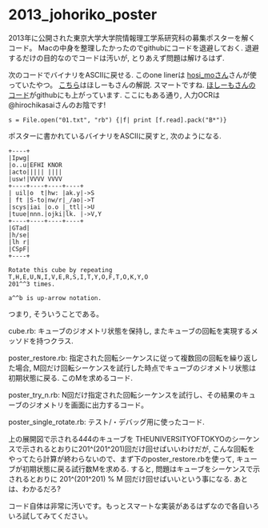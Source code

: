 2013_johoriko_poster
====================

2013年に公開された東京大学大学院情報理工学系研究科の募集ポスターを解くコード。
Macの中身を整理したかったのでgithubにコードを退避しておく. 退避するだけの目的なのでコードは汚いが, とりあえず問題は解けるはず.

次のコードでバイナリをASCIIに戻せる. このone linerは [hosi_moさん](https://github.com/hosi-mo)さんが使っていたやつ。
[こちら](http://hosimo.net/archives/813)はほしーもさんの解説. スマートですね. [ほしーもさんのコード](https://github.com/hosi-mo/istposter2013)がgithubにも上がっています. ここにもある通り, 人力OCRは@hirochikasaiさんのお陰です!

    s = File.open("01.txt", "rb") {|f| print [f.read].pack("B*")}

ポスターに書かれているバイナリをASCIIに戻すと, 次のようになる.


    +----+
    |Ipwg|
    |o..u|EFHI KNOR
    |acto||||| ||||
    |usw!|VVVV VVVV
    +----+----+----+----+
    | uil|o  t|hw: |ak.y|->S
    | ft |S-to|nw/r|_/ao|->T
    |scys|iai |o.o |_ttl|->U
    |tuue|nnn.|ojki|lk. |->V,Y
    +----+----+----+----+
    |GTad|
    |h/se|
    |lh r|
    |CSpF|
    +----+

    Rotate this cube by repeating
    T,H,E,U,N,I,V,E,R,S,I,T,Y,O,F,T,O,K,Y,O
    201^^3 times.

    a^^b is up-arrow notation.

つまり, そういうことである。

cube.rb: キューブのジオメトリ状態を保持し, またキューブの回転を実現するメッソドを持つクラス.

poster_restore.rb: 指定された回転シーケンスに従って複数回の回転を繰り返した場合, M回だけ回転シーケンスを試行した時点でキューブのジオメトリ状態は初期状態に戻る. このMを求めるコード.

poster_try_n.rb: N回だけ指定された回転シーケンスを試行し、その結果のキューブのジオメトリを画面に出力するコード。

poster_single_rotate.rb: テスト/・デバッグ用に使ったコード.

上の展開図で示される4*4*4のキューブを THEUNIVERSITYOFTOKYOのシーケンスで示されるとおりに201^(201^201)回だけ回せばいいわけだが, こんな回転をやってたら計算が終わらないので、まず下のposter_restore.rbを使って, キューブが初期状態に戻る試行数Mを求める. すると, 問題はキューブをシーケンスで示されるとおりに 201^(201^201) % M 回だけ回せばいいという事になる. あとは、わかるだろ?

コード自体は非常に汚いです。もっとスマートな実装があるはずなので各自いろいろ試してみてください。

